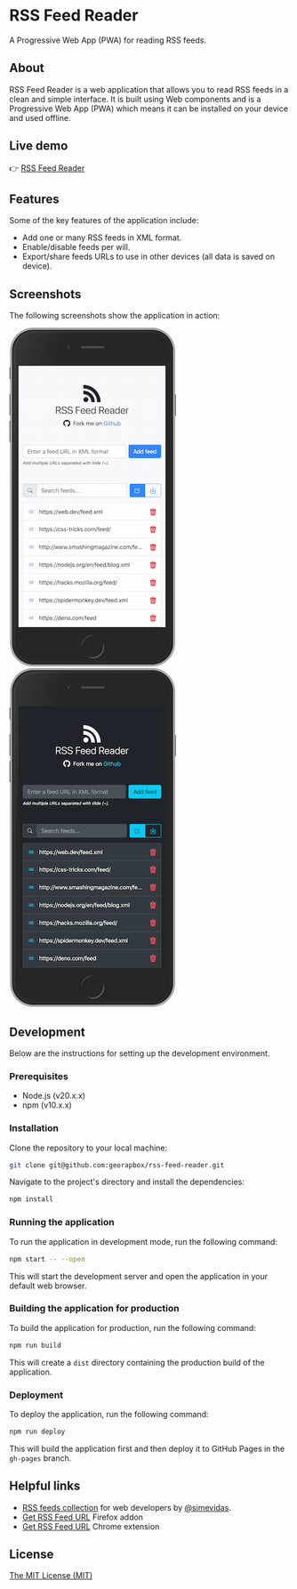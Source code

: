 # RSS Feed Reader

A Progressive Web App (PWA) for reading RSS feeds.

## About

RSS Feed Reader is a web application that allows you to read RSS feeds in a clean and simple interface. It is built using Web components and is a Progressive Web App (PWA) which means it can be installed on your device and used offline.

## Live demo

👉 [RSS Feed Reader](https://georapbox.github.io/rss-feed-reader/)

## Features

Some of the key features of the application include:
- Add one or many RSS feeds in XML format.
- Enable/disable feeds per will.
- Export/share feeds URLs to use in other devices (all data is saved on device).

## Screenshots

The following screenshots show the application in action:

![Screenshot light](screenshots/screenshot-light.png)
![Screenshot dark](screenshots/screenshot-dark.png)

## Development

Below are the instructions for setting up the development environment.

### Prerequisites

- Node.js (v20.x.x)
- npm (v10.x.x)

### Installation

Clone the repository to your local machine:

```sh
git clone git@github.com:georapbox/rss-feed-reader.git
```

Navigate to the project's directory and install the dependencies:

```sh
npm install
```

### Running the application

To run the application in development mode, run the following command:

```sh
npm start -- --open
```

This will start the development server and open the application in your default web browser.

### Building the application for production

To build the application for production, run the following command:

```sh
npm run build
```

This will create a `dist` directory containing the production build of the application.

### Deployment

To deploy the application, run the following command:

```sh
npm run deploy
```

This will build the application first and then deploy it to GitHub Pages in the `gh-pages` branch.

## Helpful links

- [RSS feeds collection](https://github.com/simevidas/web-dev-feeds) for web developers by [@simevidas](https://github.com/simevidas).
- [Get RSS Feed URL](https://addons.mozilla.org/en-US/firefox/addon/get-rss-feed-url/) Firefox addon
- [Get RSS Feed URL](https://chrome.google.com/webstore/detail/get-rss-feed-url/kfghpdldaipanmkhfpdcjglncmilendn) Chrome extension

## License

[The MIT License (MIT)](https://github.com/georapbox/rss-feed-reader/blob/main/LICENSE)
